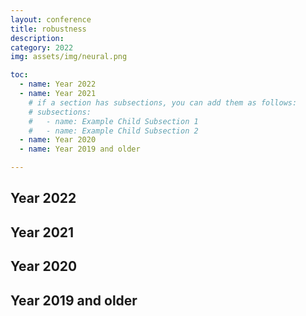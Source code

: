 ```yaml
---
layout: conference
title: robustness
description:   
category: 2022
img: assets/img/neural.png

toc:
  - name: Year 2022
  - name: Year 2021
    # if a section has subsections, you can add them as follows:
    # subsections:
    #   - name: Example Child Subsection 1
    #   - name: Example Child Subsection 2
  - name: Year 2020
  - name: Year 2019 and older

---
```

## Year 2022
## Year 2021
## Year 2020
## Year 2019 and older
